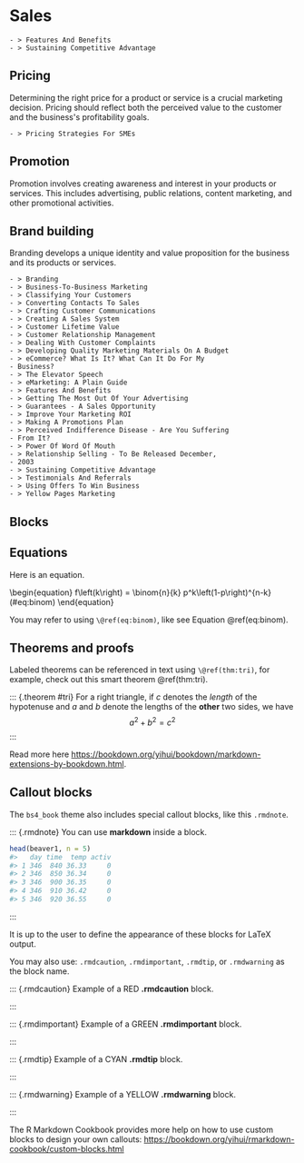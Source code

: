 # Sales

    - > Features And Benefits
    - > Sustaining Competitive Advantage

## Pricing

Determining the right price for a product or service is a crucial marketing decision. Pricing should reflect both the perceived value to the customer and the business's profitability goals.

    - > Pricing Strategies For SMEs

## Promotion

Promotion involves creating awareness and interest in your products or services. This includes advertising, public relations, content marketing, and other promotional activities.

## Brand building

Branding develops a unique identity and value proposition for the business and its products or services.

    - > Branding
    - > Business-To-Business Marketing
    - > Classifying Your Customers
    - > Converting Contacts To Sales
    - > Crafting Customer Communications
    - > Creating A Sales System
    - > Customer Lifetime Value
    - > Customer Relationship Management
    - > Dealing With Customer Complaints
    - > Developing Quality Marketing Materials On A Budget
    - > eCommerce? What Is It? What Can It Do For My
    - Business?
    - > The Elevator Speech
    - > eMarketing: A Plain Guide
    - > Features And Benefits
    - > Getting The Most Out Of Your Advertising
    - > Guarantees - A Sales Opportunity
    - > Improve Your Marketing ROI
    - > Making A Promotions Plan
    - > Perceived Indifference Disease - Are You Suffering
    - From It?
    - > Power Of Word Of Mouth
    - > Relationship Selling - To Be Released December,
    - 2003
    - > Sustaining Competitive Advantage
    - > Testimonials And Referrals
    - > Using Offers To Win Business
    - > Yellow Pages Marketing





## Blocks

## Equations

Here is an equation.

\begin{equation} 
  f\left(k\right) = \binom{n}{k} p^k\left(1-p\right)^{n-k}
  (\#eq:binom)
\end{equation} 

You may refer to using `\@ref(eq:binom)`, like see Equation \@ref(eq:binom).


## Theorems and proofs

Labeled theorems can be referenced in text using `\@ref(thm:tri)`, for example, check out this smart theorem \@ref(thm:tri).

::: {.theorem #tri}
For a right triangle, if $c$ denotes the *length* of the hypotenuse
and $a$ and $b$ denote the lengths of the **other** two sides, we have
$$a^2 + b^2 = c^2$$
:::

Read more here <https://bookdown.org/yihui/bookdown/markdown-extensions-by-bookdown.html>.

## Callout blocks


The `bs4_book` theme also includes special callout blocks, like this `.rmdnote`.

::: {.rmdnote}
You can use **markdown** inside a block.


```r
head(beaver1, n = 5)
#>   day time  temp activ
#> 1 346  840 36.33     0
#> 2 346  850 36.34     0
#> 3 346  900 36.35     0
#> 4 346  910 36.42     0
#> 5 346  920 36.55     0
```

:::

It is up to the user to define the appearance of these blocks for LaTeX output. 

You may also use: `.rmdcaution`, `.rmdimportant`, `.rmdtip`, or `.rmdwarning` as the block name.

::: {.rmdcaution}
Example of a RED **.rmdcaution** block.

:::

::: {.rmdimportant}
Example of a GREEN **.rmdimportant** block.

:::

::: {.rmdtip}
Example of a CYAN **.rmdtip** block.

:::

::: {.rmdwarning}
Example of a YELLOW **.rmdwarning** block.

:::


The R Markdown Cookbook provides more help on how to use custom blocks to design your own callouts: https://bookdown.org/yihui/rmarkdown-cookbook/custom-blocks.html
